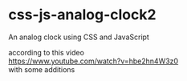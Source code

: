 # css-js-analog-clock2  

An analog clock using CSS and JavaScript  

according to this video  
https://www.youtube.com/watch?v=hbe2hn4W3z0  
with some additions  
